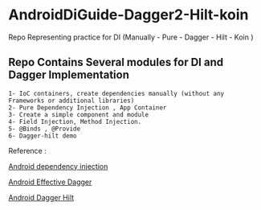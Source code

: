 # AndroidDiGuide-Dagger2-Hilt-koin
Repo Representing practice for DI (Manually - Pure - Dagger - Hilt - Koin )


 ## Repo Contains Several modules for DI and Dagger Implementation
 
    1- IoC containers, create dependencies manually (without any Frameworks or additional libraries)
    2- Pure Dependency Injection , App Container
    3- Create a simple component and module
    4- Field Injection, Method Injection.
    5- @Binds , @Provide
    6- Dagger-hilt demo
        
        
Reference :

[Android dependency injection](https://developer.android.com/training/dependency-injection/manual) 

[Android Effective Dagger](https://leanpub.com/android_effective_dagger)

[Android Dagger Hilt](https://dagger.dev/hilt/)


